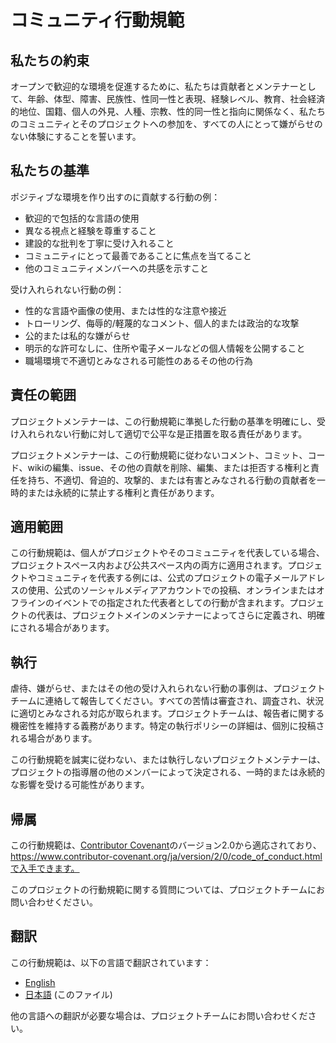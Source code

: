 # コミュニティ行動規範

## 私たちの約束

オープンで歓迎的な環境を促進するために、私たちは貢献者とメンテナーとして、年齢、体型、障害、民族性、性同一性と表現、経験レベル、教育、社会経済的地位、国籍、個人の外見、人種、宗教、性的同一性と指向に関係なく、私たちのコミュニティとそのプロジェクトへの参加を、すべての人にとって嫌がらせのない体験にすることを誓います。

## 私たちの基準

ポジティブな環境を作り出すのに貢献する行動の例：

* 歓迎的で包括的な言語の使用
* 異なる視点と経験を尊重すること
* 建設的な批判を丁寧に受け入れること
* コミュニティにとって最善であることに焦点を当てること
* 他のコミュニティメンバーへの共感を示すこと

受け入れられない行動の例：

* 性的な言語や画像の使用、または性的な注意や接近
* トローリング、侮辱的/軽蔑的なコメント、個人的または政治的な攻撃
* 公的または私的な嫌がらせ
* 明示的な許可なしに、住所や電子メールなどの個人情報を公開すること
* 職場環境で不適切とみなされる可能性のあるその他の行為

## 責任の範囲

プロジェクトメンテナーは、この行動規範に準拠した行動の基準を明確にし、受け入れられない行動に対して適切で公平な是正措置を取る責任があります。

プロジェクトメンテナーは、この行動規範に従わないコメント、コミット、コード、wikiの編集、issue、その他の貢献を削除、編集、または拒否する権利と責任を持ち、不適切、脅迫的、攻撃的、または有害とみなされる行動の貢献者を一時的または永続的に禁止する権利と責任があります。

## 適用範囲

この行動規範は、個人がプロジェクトやそのコミュニティを代表している場合、プロジェクトスペース内および公共スペース内の両方に適用されます。プロジェクトやコミュニティを代表する例には、公式のプロジェクトの電子メールアドレスの使用、公式のソーシャルメディアアカウントでの投稿、オンラインまたはオフラインのイベントでの指定された代表者としての行動が含まれます。プロジェクトの代表は、プロジェクトメインのメンテナーによってさらに定義され、明確にされる場合があります。

## 執行

虐待、嫌がらせ、またはその他の受け入れられない行動の事例は、プロジェクトチームに連絡して報告してください。すべての苦情は審査され、調査され、状況に適切とみなされる対応が取られます。プロジェクトチームは、報告者に関する機密性を維持する義務があります。特定の執行ポリシーの詳細は、個別に投稿される場合があります。

この行動規範を誠実に従わない、または執行しないプロジェクトメンテナーは、プロジェクトの指導層の他のメンバーによって決定される、一時的または永続的な影響を受ける可能性があります。

## 帰属

この行動規範は、[Contributor Covenant](https://www.contributor-covenant.org)のバージョン2.0から適応されており、https://www.contributor-covenant.org/ja/version/2/0/code_of_conduct.htmlで入手できます。

このプロジェクトの行動規範に関する質問については、プロジェクトチームにお問い合わせください。

## 翻訳

この行動規範は、以下の言語で翻訳されています：

* [English](CODE_OF_CONDUCT.md)
* [日本語](CODE_OF_CONDUCT.md) (このファイル)

他の言語への翻訳が必要な場合は、プロジェクトチームにお問い合わせください。
